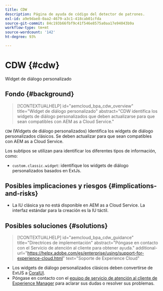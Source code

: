 ```yaml
---
title: CDW
description: Página de ayuda de código del detector de patrones.
exl-id: a9e9dae8-0aa2-4679-a3c1-418cab01cfda
source-git-commit: 84c193b66fbf9c41f546e8575a0aa17e94043b9a
workflow-type: tm+mt
source-wordcount: '142'
ht-degree: 93%

---
```


# CDW {#cdw}

Widget de diálogo personalizado

## Fondo {#background}

>[!CONTEXTUALHELP]
>id="aemcloud_bpa_cdw_overview"
>title="Widget de diálogo personalizado"
>abstract="CDW identifica los widgets de diálogo personalizados que deben actualizarse para que sean compatibles con AEM as a Cloud Service."

`CDW`  (Widgets de diálogo personalizados) Identifica los widgets de diálogo personalizados clásicos. Se deben actualizar para que sean compatibles con AEM as a Cloud Service.

Los subtipos se utilizan para identificar los diferentes tipos de información, como:

* `custom.classic.widget`: identifique los widgets de diálogo personalizados basados en ExtJs.

## Posibles implicaciones y riesgos {#implications-and-risks}

* La IU clásica ya no está disponible en AEM as a Cloud Service. La interfaz estándar para la creación es la IU táctil.

## Posibles soluciones {#solutions}

>[!CONTEXTUALHELP]
>id="aemcloud_bpa_cdw_guidance"
>title="Directrices de implementación"
>abstract="Póngase en contacto con el Servicio de atención al cliente para obtener ayuda."
>additional-url="https://helpx.adobe.com/es/enterprise/using/support-for-experience-cloud.html" text="Soporte de Experience Cloud"

* Los widgets de diálogo personalizados clásicos deben convertirse de ExtJS a [CoralUI](https://developer.adobe.com/experience-manager/reference-materials/6-5/coral-ui/coralui3/getting-started.html).
* Póngase en contacto con el [equipo de servicio de atención al cliente de Experience Manager](https://helpx.adobe.com/es/enterprise/using/support-for-experience-cloud.html) para aclarar sus dudas o resolver sus problemas.
